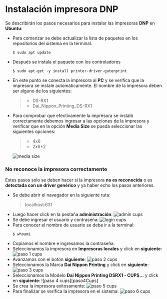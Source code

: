 # Instalación impresora DNP

Se describirán los pasos necesarios para instalar las impresoras **DNP** en **Ubuntu**:

- Para comenzar se debe actualizar la lista de paquetes en los repositorios del sistema en la terminal.
  ```ShellSession
  $ sudo apt update
  ```
- Después se instala el paquete con los controladores
  ```ShellSession
  $ sudo apt-get -y install printer-driver-gutenprint
  ```
- En este punto se conecta la impresora al **PC** y se verifica que la impresora se instale automáticamente. El nombre de la impresora deben ser alguno de los siguientes:
  > - DS-RX1
  > - Dai_Nippon_Printing_DS-RX1
- Para comprobar que efectivamente la impresora se instaló correctamente debemos ingresar a las opciones de la impresora y verificar que en la opción **Media Size** se pueda seleccionar las siguientes opciones:
  > - 4x6
  > - 2x6*2

  ![media size][mediaSize]

### No reconoce la impresora correctamente

Estes pasos solo se deben hacer si la impresora **no es reconocida** o es **detectada con un driver genérico** y ya haber echo los pasos anteriores.

- Se debe abrir el navegador en la siguiente ruta:
  > localhost:631
- Luego hacer click en la pestaña **administración**:
![admin cups][adminCups]
- Se debe ingresar el usuario y contraseña:
![login cups][loginCups]
- Para conocer el nombre de usuario se debe ir a la terminal:
  ```ShellSession
  $ whoami
  ```
- Copiamos el nombre e ingresamos la contraseña.
- Seleccionamos la impresora en **Impresoras locales** y click en **siguiente**:
![paso 1 cups][paso1Cups]
- Avanzamos con el botón **siguiente**:
![paso 2 cups][paso2Cups]
- Seleccionamos la Marca **Dai Nippon Printing** y click en **siguiente**:
![paso 3 cups][paso3Cups]
- Seleccionamos la Modelo **Dai Nippon Printing DSRX1 - CUPS...** y click en **siguiente**:
![paso 4 cups][paso4Cups]
- Se crea la impresora exitosamente:
![paso 5 cups][paso5Cups]
- Para finalizar se verifica la impresora en el sistema:
![paso 6 cups][paso6Cups]

[mediaSize]: ./img/media-size-DS-RX1.png
[adminCups]: ./img/admin-cups.png
[loginCups]: ./img/login-cups.png
[paso1Cups]: ./img/paso-1-cups.png
[paso2Cups]: ./img/paso-2-cups.png
[paso3Cups]: ./img/paso-3-cups.png
[paso5Cups]: ./img/paso-5-cups.png
[paso6Cups]: ./img/paso-6-cups.png